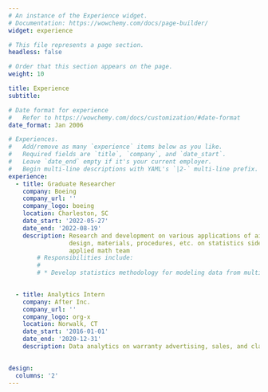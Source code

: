```yaml
---
# An instance of the Experience widget.
# Documentation: https://wowchemy.com/docs/page-builder/
widget: experience

# This file represents a page section.
headless: false

# Order that this section appears on the page.
weight: 10

title: Experience
subtitle:

# Date format for experience
#   Refer to https://wowchemy.com/docs/customization/#date-format
date_format: Jan 2006

# Experiences.
#   Add/remove as many `experience` items below as you like.
#   Required fields are `title`, `company`, and `date_start`.
#   Leave `date_end` empty if it's your current employer.
#   Begin multi-line descriptions with YAML's `|2-` multi-line prefix.
experience:
  - title: Graduate Researcher
    company: Boeing
    company_url: ''
    company_logo: boeing
    location: Charleston, SC
    date_start: '2022-05-27'
    date_end: '2022-08-19'
    description: Research and development on various applications of aircraft
                 design, materials, procedures, etc. on statistics side of
                 applied math team
        # Responsibilities include:
        # 
        # * Develop statistics methodology for modeling data from multiple sources
      

  - title: Analytics Intern
    company: After Inc.
    company_url: ''
    company_logo: org-x
    location: Norwalk, CT
    date_start: '2016-01-01'
    date_end: '2020-12-31'
    description: Data analytics on warranty advertising, sales, and claims 
                 

design:
  columns: '2'
---
```

